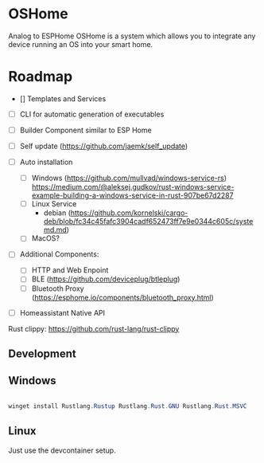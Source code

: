 # OSHome
Analog to ESPHome OSHome is a system which allows you to integrate any device running an OS into your smart home.



# Roadmap
- [] Templates and Services
- [ ] CLI for automatic generation of executables
- [ ] Builder Component similar to ESP Home
- [ ] Self update (https://github.com/jaemk/self_update)
- [ ] Auto installation
  - [ ] Windows (https://github.com/mullvad/windows-service-rs) https://medium.com/@aleksej.gudkov/rust-windows-service-example-building-a-windows-service-in-rust-907be67d2287
  - [ ] Linux Service
    - debian (https://github.com/kornelski/cargo-deb/blob/fc34c45fafc3904cadf652473ff7e9e0344c605c/systemd.md)
  - [ ] MacOS?

- [ ] Additional Components:
  - [ ] HTTP and Web Enpoint
  - [ ] BLE (https://github.com/deviceplug/btleplug)
  - [ ] Bluetooth Proxy (https://esphome.io/components/bluetooth_proxy.html)

- [ ] Homeassistant Native API


Rust clippy: 
https://github.com/rust-lang/rust-clippy



## Development

## Windows

```powershell

winget install Rustlang.Rustup Rustlang.Rust.GNU Rustlang.Rust.MSVC
```

## Linux

Just use the devcontainer setup.